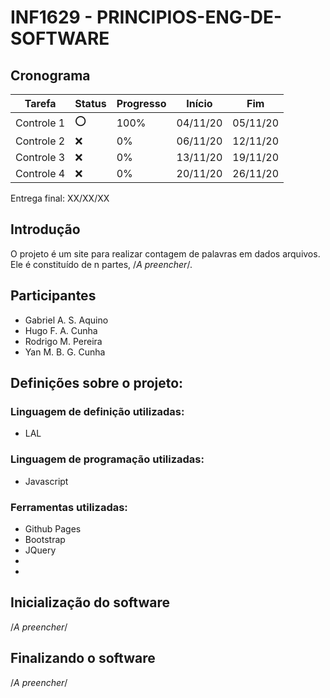 # INF1629 - PRINCIPIOS-ENG-DE-SOFTWARE

## Cronograma
Tarefa | Status | Progresso | Início | Fim
------ | ------ | --------- | ------ | ----
Controle 1 | :o: | 100% | 04/11/20 | 05/11/20
Controle 2 | :x: | 0% | 06/11/20 | 12/11/20
Controle 3 | :x: | 0% | 13/11/20 | 19/11/20
Controle 4 | :x: | 0% | 20/11/20 | 26/11/20

Entrega final: XX/XX/XX


## Introdução
O projeto é um site para realizar contagem de palavras em dados arquivos. 
Ele é constituído de n partes, /*A preencher*/.

## Participantes
* Gabriel A. S. Aquino
* Hugo F. A. Cunha
* Rodrigo M. Pereira 
* Yan M. B. G. Cunha 

## Definições sobre o projeto:
### Linguagem de definição utilizadas:
 * LAL
### Linguagem de programação utilizadas:
 * Javascript
### Ferramentas utilizadas:
 * Github Pages
 * Bootstrap
 * JQuery
 *
 *

## Inicialização do software
 /*A preencher*/

## Finalizando o software 
 /*A preencher*/
